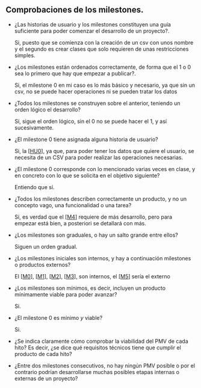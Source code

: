 ## Comprobaciones de los milestones.

- ¿Las historias de usuario y los milestones constituyen una guía suficiente para poder comenzar el desarrollo de un proyecto?.
    
    Si, puesto que se comienza con la creación de un csv con unos nombre y el segundo es crear clases que solo requieren de unas restricciones simples.
    
- ¿Los milestones están ordenados correctamente, de forma que el 1 o 0 sea lo primero que hay que empezar a publicar?.
    
    Si, el milestone 0 en mi caso es lo más básico y necesario, ya que sin un csv, no se puede hacer operaciones ni se pueden tratar los datos
    
- ¿Todos los milestones se construyen sobre el anterior, teniendo un orden lógico el desarrollo?
    
    Sí, sigue el orden lógico, sin el 0 no se puede hacer el 1, y así sucesivamente.
    
- ¿El milestone 0 tiene asignada alguna historia de usuario?
    
    Si, la [[HU0](https://github.com/MauronMP/PMP_IV/issues/5)], ya que, para poder tener los datos que quiere el usuario, se necesita de un CSV para poder realizar las operaciones necesarias.
    
- ¿El milestone 0 corresponde con lo mencionado varias veces en clase, y en concreto con lo que se solicita en el objetivo siguiente?
    
    Entiendo que sí.
    
- ¿Todos los milestones describen correctamente un producto, y no un concepto vago, una funcionalidad o una tarea?
    
    Sí, es verdad que el [[M4](https://github.com/MauronMP/PMP_IV/milestone/5)] requiere de más desarrollo, pero para empezar está bien, a posteriori se detallará con más.
    
- ¿Los milestones son graduales, o hay un salto grande entre ellos?
    
    Siguen un orden gradual.
    
- ¿Los milestones iniciales son internos, y hay a continuación milestones o productos externos?
    
     El [[M0](https://github.com/MauronMP/PMP_IV/milestone/1)], [[M1](https://github.com/MauronMP/PMP_IV/milestone/2)], [[M2](https://github.com/MauronMP/PMP_IV/milestone/3)], [[M3](https://github.com/MauronMP/PMP_IV/milestone/4)], son internos, el [[M5](https://github.com/MauronMP/PMP_IV/milestone/6)] sería el externo
    
- ¿Los milestones son mínimos, es decir, incluyen un producto mínimamente viable para poder avanzar?
    
    Si.
    
- ¿El milestone 0 es mínimo *y* viable?
    
    Si.
    
- ¿Se indica claramente cómo comprobar la viabilidad del PMV de cada hito? Es decir, ¿se dice qué requisitos técnicos tiene que cumplir el producto de cada hito?
- ¿Entre dos milestones consecutivos, no hay ningún PMV posible o por el contrario podrían desarrollarse muchas posibles etapas internas o externas de un proyecto?